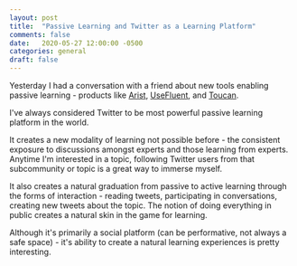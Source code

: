 ```yaml
---
layout: post
title:  "Passive Learning and Twitter as a Learning Platform"
comments: false
date:   2020-05-27 12:00:00 -0500
categories: general
draft: false
---
```


Yesterday I had a conversation with a friend about new tools enabling passive learning - products like [Arist](http://www.arist.co), [UseFluent](http://www.usefluent.co), and [Toucan](http://www.arist.co). 

I've always considered Twitter to be most powerful passive learning platform in the world. 

It creates a new modality of learning not possible before - the consistent exposure to discussions amongst experts and those learning from experts. Anytime I'm interested in a topic, following Twitter users from that subcommunity or topic is a great way to immerse myself.

It also creates a natural graduation from passive to active learning through the forms of interaction - reading tweets, participating in conversations, creating new tweets about the topic. The notion of doing everything in public creates a natural skin in the game for learning. 

Although it's primarily a social platform (can be performative, not always a safe space) - it's ability to create a natural learning experiences is pretty interesting.